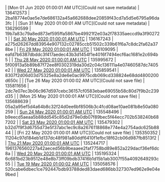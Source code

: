 | [Mon 01 Jun 2020 01:00:01 AM UTC](Could not save metadata) | 136412573 | 2ba18774e0ae5e7de686132a45a662688dee20859f43cd7a5d5e6795a96da3fc | 
| [Sun 31 May 2020 01:00:01 AM UTC](Could not save metadata) | 136290599 | 19b7a83c79a8ed873ef595ffa5867be49921f2e03a2f78335aeccd9a3f902721 | 
| [Sat 30 May 2020 01:00:01 AM UTC]() | 136167243 | a275d26267dd83954e907132c02785ccb51502c339b61f6a7c8dc2fa62a378be | 
| [Fri 29 May 2020 01:00:01 AM UTC]() | 136109095 | eafd7b6387dbddc3f417aedec43b3d1454f1e4016f7494ecf6ac1681e2c694b5 | 
| [Thu 28 May 2020 01:00:01 AM UTC]() | 135995672 | 5f00913a5b89b87f72ee8f0302319da30d2c04c136111a4e07460587dc7405e2 | 
| [Wed 27 May 2020 01:00:01 AM UTC](https://transfer.sh/HrvBG/trcninja-dbdump-20200527010001.tar.bz2) | 135859541 | 8307f2d06d03d75325e8a2de6e0ac9975cdb069cd338824e68dd4800200d650c | 
| [Tue 26 May 2020 01:00:02 AM UTC](Could not save file) | 135811656 | 2dc7e07ec3b06c967d597cebc36157cf0583ebae69055b58c80d7f9b2c239d35 | 
| [Mon 25 May 2020 01:00:01 AM UTC](Could not save file) | 135688639 | 05a2a95ef5d4a64b8c32f24d0ee6bf8506b3c4fcd08ae10ae081b8e50a080259 | 
| [Sun 24 May 2020 01:00:01 AM UTC](https://transfer.sh/HPKXT/trcninja-dbdump-20200524010001.tar.bz2) | 135548496 | b9eecd5aeaa5b88dd545c85d2d79e0db07f89bec5f44ecc702b538240b687202 | 
| [Sat 23 May 2020 01:00:01 AM UTC]() | 135479302 | b32d7f9f3d6755d73e5f37abc1ec9c8a2676118868e774e4a2754adc625b8844 | 
| [Fri 22 May 2020 01:00:01 AM UTC](Could not save file) | 135350352 | 11204c97d184eb1d137dc48f981a80ddf6410f1efbc18f62cb06d987fb8513f2 | 
| [Thu 21 May 2020 01:00:01 AM UTC]() | 135244717 | 1961376560227a42aeced56b9beaaee2faf7758bd89e852a229dacf36ef6dc8a | 
| [Wed 20 May 2020 01:00:01 AM UTC](https://transfer.sh/nGcwh/trcninja-dbdump-20200520010001.tar.bz2) | 135195324 | 6c681bd23b9512e48e8b73ff09bdb37416b1d15b1ab3007f55a4092649293c55 | 
| [Tue 19 May 2020 01:00:02 AM UTC]() | 135058576 | 520cabe6dbec1ce792447bdb93788ded83daed686bb327307ed962e9e04e9bed | 
